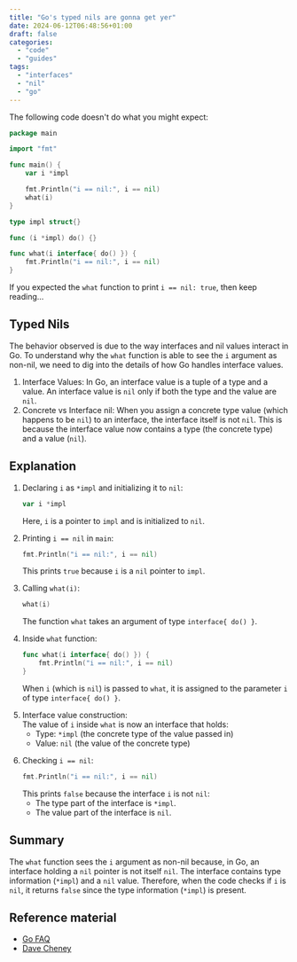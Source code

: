 ```yaml
---
title: "Go's typed nils are gonna get yer"
date: 2024-06-12T06:48:56+01:00
draft: false
categories:
  - "code"
  - "guides"
tags:
  - "interfaces"
  - "nil"
  - "go"
---
```


The following code doesn't do what you might expect:

```go
package main

import "fmt"

func main() {
	var i *impl

	fmt.Println("i == nil:", i == nil)
	what(i)
}

type impl struct{}

func (i *impl) do() {}

func what(i interface{ do() }) {
	fmt.Println("i == nil:", i == nil)
}
```

If you expected the `what` function to print `i == nil: true`, then keep
reading...

## Typed Nils

The behavior observed is due to the way interfaces and nil values interact in
Go. To understand why the `what` function is able to see the `i` argument as
non-nil, we need to dig into the details of how Go handles interface values.

1. Interface Values: In Go, an interface value is a tuple of a type and a value.
   An interface value is `nil` only if both the type and the value are `nil`.
2. Concrete vs Interface nil: When you assign a concrete type value (which
   happens to be `nil`) to an interface, the interface itself is not `nil`. This
is because the interface value now contains a type (the concrete type) and a
value (`nil`).

## Explanation

1. Declaring `i` as `*impl` and initializing it to `nil`:
    ```go
    var i *impl
    ```
    Here, `i` is a pointer to `impl` and is initialized to `nil`.
    <p></p>
2. Printing `i == nil` in `main`:
    ```go
    fmt.Println("i == nil:", i == nil)
    ```
    This prints `true` because `i` is a `nil` pointer to `impl`.
    <p></p>
3. Calling `what(i)`:
    ```go
    what(i)
    ```
    The function `what` takes an argument of type `interface{ do() }`.
    <p></p>
4. Inside `what` function:
    ```go
    func what(i interface{ do() }) {
        fmt.Println("i == nil:", i == nil)
    }
    ```
    When `i` (which is `nil`) is passed to `what`, it is assigned to the parameter `i` of type `interface{ do() }`.
    <p></p>
5. Interface value construction:\
    The value of `i` inside `what` is now an interface that holds:
    - Type: `*impl` (the concrete type of the value passed in)
    - Value: `nil` (the value of the concrete type)
    <p></p>
6. Checking `i == nil`:
    ```go
    fmt.Println("i == nil:", i == nil)
    ```
    This prints `false` because the interface `i` is not `nil`:
    - The type part of the interface is `*impl`.
    - The value part of the interface is `nil`.
    <p></p>

## Summary

The `what` function sees the `i` argument as non-nil because, in Go, an
interface holding a `nil` pointer is not itself `nil`. The interface contains
type information (`*impl`) and a `nil` value. Therefore, when the code checks if
`i` is `nil`, it returns `false` since the type information (`*impl`) is
present.

## Reference material

- [Go FAQ][1]
- [Dave Cheney][2]

[1]: https://go.dev/doc/faq#nil_error
[2]: https://dave.cheney.net/2017/08/09/typed-nils-in-go-2
